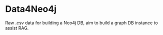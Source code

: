 # Data4Neo4j
Raw .csv data for building a Neo4j DB, aim to build a graph DB instance to assist RAG.
